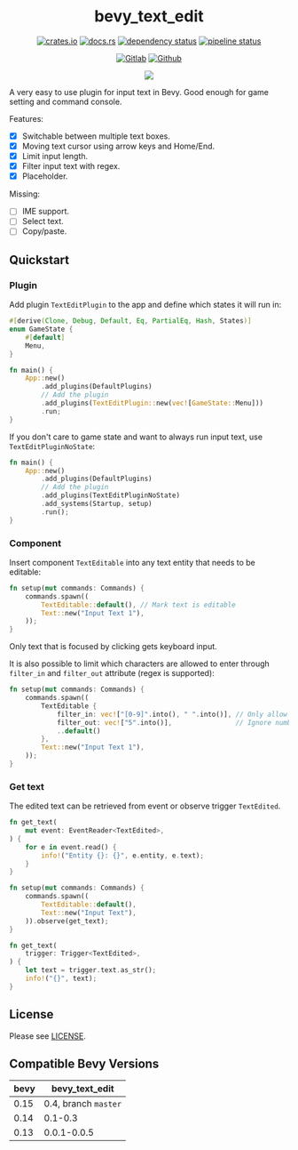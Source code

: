 <div align="center">

bevy_text_edit
==============

[![crates.io](https://img.shields.io/crates/v/bevy_text_edit)](https://crates.io/crates/bevy_text_edit)
[![docs.rs](https://docs.rs/bevy_text_edit/badge.svg)](https://docs.rs/bevy_text_edit)
[![dependency status](https://deps.rs/repo/gitlab/kimtinh/bevy-text-edit/status.svg)](https://deps.rs/repo/gitlab/kimtinh/bevy-text-edit)
[![pipeline status](https://gitlab.com/kimtinh/bevy-text-edit/badges/master/pipeline.svg)](https://gitlab.com/kimtinh/bevy-text-edit/-/commits/master)

[![Gitlab](https://img.shields.io/badge/gitlab-%23181717.svg?style=for-the-badge&logo=gitlab&logoColor=white)](https://gitlab.com/kimtinh/bevy-text-edit)
[![Github](https://img.shields.io/badge/github-%23121011.svg?style=for-the-badge&logo=github&logoColor=white)](https://github.com/dothanhtrung/bevy-text-edit)

![](examples/text_edit.gif)

</div>

A very easy to use plugin for input text in Bevy. Good enough for game setting and command console.

Features:
* [x] Switchable between multiple text boxes.
* [x] Moving text cursor using arrow keys and Home/End.
* [x] Limit input length.
* [x] Filter input text with regex.
* [x] Placeholder.

Missing:
* [ ] IME support.
* [ ] Select text.
* [ ] Copy/paste.

Quickstart
----------

### Plugin

Add plugin `TextEditPlugin` to the app and define which states it will run in:

```rust
#[derive(Clone, Debug, Default, Eq, PartialEq, Hash, States)]
enum GameState {
    #[default]
    Menu,
}

fn main() {
    App::new()
        .add_plugins(DefaultPlugins)
        // Add the plugin
        .add_plugins(TextEditPlugin::new(vec![GameState::Menu]))
        .run;
}
```

If you don't care to game state and want to always run input text, use `TextEditPluginNoState`:

```rust
fn main() {
    App::new()
        .add_plugins(DefaultPlugins)
        // Add the plugin
        .add_plugins(TextEditPluginNoState)
        .add_systems(Startup, setup)
        .run();
}
```

### Component

Insert component `TextEditable` into any text entity that needs to be editable:

```rust
fn setup(mut commands: Commands) {
    commands.spawn((
        TextEditable::default(), // Mark text is editable
        Text::new("Input Text 1"),
    ));
}
```

Only text that is focused by clicking gets keyboard input.

It is also possible to limit which characters are allowed to enter through `filter_in` and `filter_out` attribute
(regex is supported):

```rust
fn setup(mut commands: Commands) {
    commands.spawn((
        TextEditable {
            filter_in: vec!["[0-9]".into(), " ".into()], // Only allow number and space
            filter_out: vec!["5".into()],                // Ignore number 5
            ..default()
        },
        Text::new("Input Text 1"),
    ));
}
```

### Get text

The edited text can be retrieved from event or observe trigger `TextEdited`.

```rust
fn get_text(
    mut event: EventReader<TextEdited>,
) {
    for e in event.read() {
        info!("Entity {}: {}", e.entity, e.text);
    }
}
```

```rust
fn setup(mut commands: Commands) {
    commands.spawn((
        TextEditable::default(),
        Text::new("Input Text"),
    )).observe(get_text);
}

fn get_text(
    trigger: Trigger<TextEdited>,
) {
    let text = trigger.text.as_str();
    info!("{}", text);
}

```

License
-------

Please see [LICENSE](./LICENSE).


Compatible Bevy Versions
------------------------

| bevy | bevy_text_edit       |
|------|----------------------|
| 0.15 | 0.4, branch `master` |
| 0.14 | 0.1-0.3              |
| 0.13 | 0.0.1-0.0.5          |

